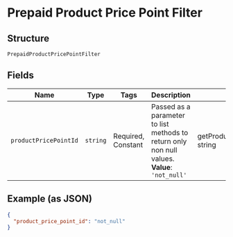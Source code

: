 
# Prepaid Product Price Point Filter

## Structure

`PrepaidProductPricePointFilter`

## Fields

| Name | Type | Tags | Description | Getter | Setter |
|  --- | --- | --- | --- | --- | --- |
| `productPricePointId` | `string` | Required, Constant | Passed as a parameter to list methods to return only non null values.<br>**Value**: `'not_null'` | getProductPricePointId(): string | setProductPricePointId(string productPricePointId): void |

## Example (as JSON)

```json
{
  "product_price_point_id": "not_null"
}
```

